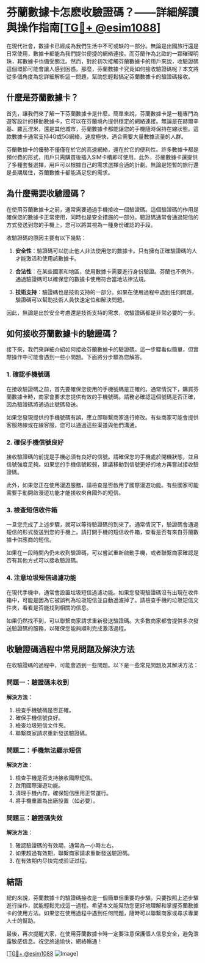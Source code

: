 # 芬蘭數據卡怎麽收驗證碼？——詳細解讀與操作指南[[TG💪+ @esim1088](https://t.me/s/esim1088)]

在現代社會，數據卡已經成為我們生活中不可或缺的一部分。無論是出國旅行還是日常使用，數據卡都能為我們提供便捷的網絡連接。而芬蘭作為北歐的一顆璀璨明珠，其數據卡也備受關注。然而，對於初次接觸芬蘭數據卡的用戶來說，收驗證碼這個環節可能會讓人感到困惑。那麼，芬蘭數據卡究竟如何接收驗證碼呢？本文將從多個角度為您詳細解析這一問題，幫助您輕鬆搞定芬蘭數據卡的驗證碼接收。

## 什麼是芬蘭數據卡？

首先，讓我們來了解一下芬蘭數據卡是什麼。簡單來說，芬蘭數據卡是一種專門為遊客設計的移動數據卡，它可以在芬蘭境內提供穩定的網絡連接。無論是在赫爾辛基、羅瓦涅米，還是其他城市，芬蘭數據卡都能讓您的手機隨時保持在線狀態。這款數據卡通常支持4G或5G網絡，速度極快，適合需要大量數據流量的人群。

芬蘭數據卡的優勢不僅僅在於它的高速網絡，還在於它的便利性。許多數據卡都是預付費的形式，用戶只需購買後插入SIM卡槽即可使用。此外，芬蘭數據卡還提供了多種套餐選擇，用戶可以根據自己的需求選擇合適的計劃。無論是短暫的旅行還是長期居住，芬蘭數據卡都能滿足您的需求。

## 為什麼需要收驗證碼？

在使用芬蘭數據卡之前，通常需要通過手機接收一個驗證碼。這個驗證碼的作用是確保您的數據卡正常使用，同時也是安全措施的一部分。驗證碼通常會通過短信的方式發送到您的手機上，您可以將其視為一種身份確認的手段。

收驗證碼的原因主要有以下幾點：

1. **安全性**：驗證碼可以防止他人非法使用您的數據卡。只有擁有正確驗證碼的人才能激活和使用該數據卡。
   
2. **合法性**：在某些國家和地區，使用數據卡需要進行身份驗證。芬蘭也不例外，通過驗證碼可以確保您的數據卡使用符合當地法律法規。
   
3. **技術支持**：驗證碼也是技術支持的一部分。如果在使用過程中遇到任何問題，驗證碼可以幫助技術人員快速定位和解決問題。

因此，無論是出於安全考慮還是技術支持的需求，收驗證碼都是非常必要的一步。

## 如何接收芬蘭數據卡的驗證碼？

接下來，我們來詳細介紹如何接收芬蘭數據卡的驗證碼。這一步驟看似簡單，但實際操作中可能會遇到一些小問題。下面將分步驟為您解答。

### 1. 確認手機號碼

在接收驗證碼之前，首先要確保您使用的手機號碼是正確的。通常情況下，購買芬蘭數據卡時，商家會要求您提供有效的手機號碼。請務必確認這個號碼是否正確，因為驗證碼將通過此號碼發送。

如果您發現提供的手機號碼有誤，應立即聯繫商家進行修改。有些商家可能會提供客服熱線或在線客服，您可以通過這些渠道與他們溝通。

### 2. 確保手機信號良好

接收驗證碼的前提是手機必須有良好的信號。請確保您的手機處於開機狀態，並且信號強度足夠。如果您的手機信號較弱，建議移動到信號更好的地方再嘗試接收驗證碼。

此外，如果您正在使用漫遊服務，請檢查是否啟用了國際漫遊功能。有些國家可能需要手動開啟漫遊功能才能接收來自國外的短信。

### 3. 檢查短信收件箱

一旦您完成了上述步驟，就可以等待驗證碼的到來了。通常情況下，驗證碼會通過短信的形式發送到您的手機上。請打開手機的短信收件箱，查看是否有來自芬蘭數據卡供應商的短信。

如果在一段時間內仍未收到驗證碼，可以嘗試重新啟動手機，或者聯繫商家確認是否有其他方式可以接收驗證碼。

### 4. 注意垃圾短信過濾功能

在現代手機中，通常會設置垃圾短信過濾功能。如果您發現驗證碼沒有出現在收件箱中，可能是因為它被誤判為垃圾短信並自動過濾掉了。請檢查手機的垃圾短信文件夾，看看是否能找到相關的信息。

如果仍然找不到，可以聯繫商家請求重新發送驗證碼。大多數商家都會提供多次發送驗證碼的服務，以確保您能夠順利完成激活過程。

## 收驗證碼過程中常見問題及解決方法

在收驗證碼的過程中，可能會遇到一些問題。以下是一些常見問題及其解決方法：

### 問題一：驗證碼未收到

**解決方法**：
1. 檢查手機號碼是否正確。
2. 確保手機信號良好。
3. 檢查垃圾短信文件夾。
4. 聯繫商家請求重新發送驗證碼。

### 問題二：手機無法顯示短信

**解決方法**：
1. 檢查手機是否支持接收國際短信。
2. 啟用國際漫遊功能。
3. 清理手機內存，確保短信應用正常運行。
4. 將手機重置為出廠設置（如必要）。

### 問題三：驗證碼失效

**解決方法**：
1. 確認驗證碼的有效期，通常為一小時左右。
2. 如果超過有效期，聯繫商家請求重新發送驗證碼。
3. 在有效期内尽快完成验证过程。

## 結語

總的來說，芬蘭數據卡的驗證碼接收是一個簡單但重要的步驟。只要按照上述步驟進行操作，就能輕鬆完成這一過程。希望本文能幫助您更好地理解和掌握芬蘭數據卡的使用方法。如果您在使用過程中遇到任何問題，隨時可以聯繫商家或尋求專業人士的幫助。

最後，再次提醒大家，在使用芬蘭數據卡時一定要注意保護個人信息安全，避免泄露敏感信息。祝您旅途愉快，網絡暢通！

[[TG💪+ @esim1088](https://t.me/s/esim1088) ![Image](https://i.postimg.cc/4NQfJmqS/Snipaste-2025-05-13-00-14-12.png)]